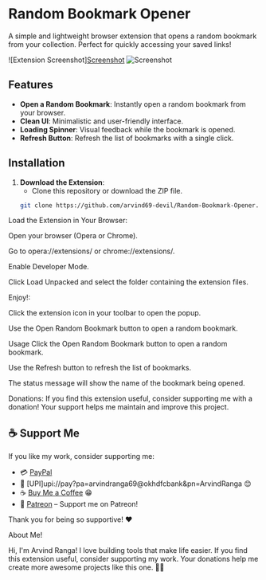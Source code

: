 # Random Bookmark Opener

A simple and lightweight browser extension that opens a random bookmark from your collection. Perfect for quickly accessing your saved links!

![Extension Screenshot][Screenshot](https://github.com/user-attachments/assets/b4e91bb1-8354-4f18-aac1-bc1d57c1c647)
![Screenshot ](https://github.com/user-attachments/assets/6b0581af-4181-4923-bc2e-58ca3a36b896)

## Features
- **Open a Random Bookmark**: Instantly open a random bookmark from your browser.
- **Clean UI**: Minimalistic and user-friendly interface.
- **Loading Spinner**: Visual feedback while the bookmark is opened.
- **Refresh Button**: Refresh the list of bookmarks with a single click.

## Installation
1. **Download the Extension**:
   - Clone this repository or download the ZIP file.
   ```bash
   git clone https://github.com/arvind69-devil/Random-Bookmark-Opener.git
   
Load the Extension in Your Browser:

Open your browser (Opera or Chrome).

Go to opera://extensions/ or chrome://extensions/.

Enable Developer Mode.

Click Load Unpacked and select the folder containing the extension files.

Enjoy!:

Click the extension icon in your toolbar to open the popup.

Use the Open Random Bookmark button to open a random bookmark.

Usage
Click the Open Random Bookmark button to open a random bookmark.

Use the Refresh button to refresh the list of bookmarks.

The status message will show the name of the bookmark being opened.

Donations:
If you find this extension useful, consider supporting me with a donation! Your support helps me maintain and improve this project.

## ☕ Support Me

If you like my work, consider supporting me:

- 💳 [PayPal](https://paypal.me/arvindranga69)
- 📲 [UPI]upi://pay?pa=arvindranga69@okhdfcbank&pn=ArvindRanga 😊
- ☕ [Buy Me a Coffee](https://buymeacoffee.com/arvindrangv) 😁  
- 🐼 [Patreon](https://patreon.com/arvindranga69) – Support me on Patreon!  


 Thank you for being so supportive! ❤️

About Me!

Hi, I'm Arvind Ranga! I love building tools that make life easier. If you find this extension useful, consider supporting my work. Your donations help me create more awesome projects like this one. 🐼😊
